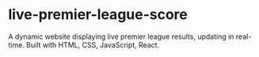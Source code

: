 # live-premier-league-score
A dynamic website displaying live premier league results, updating in real-time. Built with HTML, CSS, JavaScript, React.
